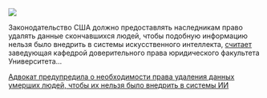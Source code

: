 <!--2025-08-12 14:09:52-->
<div class="yb">
  <div class="rss habr"><img src="https://habrastorage.org/webt/5b/7n/b1/5b7nb1pv-unjl0qcf8ehhh9aees.jpeg" /><p>Законодательство США должно предоставлять наследникам право удалять данные скончавшихся людей, чтобы подобную информацию нельзя было внедрить в системы искусственного интеллекта, <a href="https://www.theregister.com/2025/08/09/dead_need_ai_data_delete_right" rel="noopener noreferrer nofollow">считает</a> заведующая кафедрой доверительного права юридического факультета Университета... <p class="titl"><a href="https://habr.com/ru/news/936412/?utm_source=habrahabr&utm_medium=rss&utm_campaign=936412">Адвокат предупредила о необходимости права удаления данных умерших людей, чтобы их нельзя было внедрить в системы ИИ</a></p></div>
</div>
